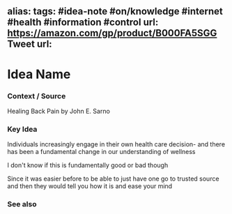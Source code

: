 alias: 
tags: #idea-note #on/knowledge #internet #health #information #control
url: https://amazon.com/gp/product/B000FA5SGG
Tweet url: 
---
# Idea Name

### Context / Source
Healing Back Pain
by John E. Sarno


### Key Idea
Individuals increasingly engage in their own health care decision- and there has been a fundamental change in our understanding of wellness

I don't know if this is fundamentally good or bad though

Since it was easier before to be able to just have one go to trusted source
and then they would tell you how it is
and ease your mind

### See also
